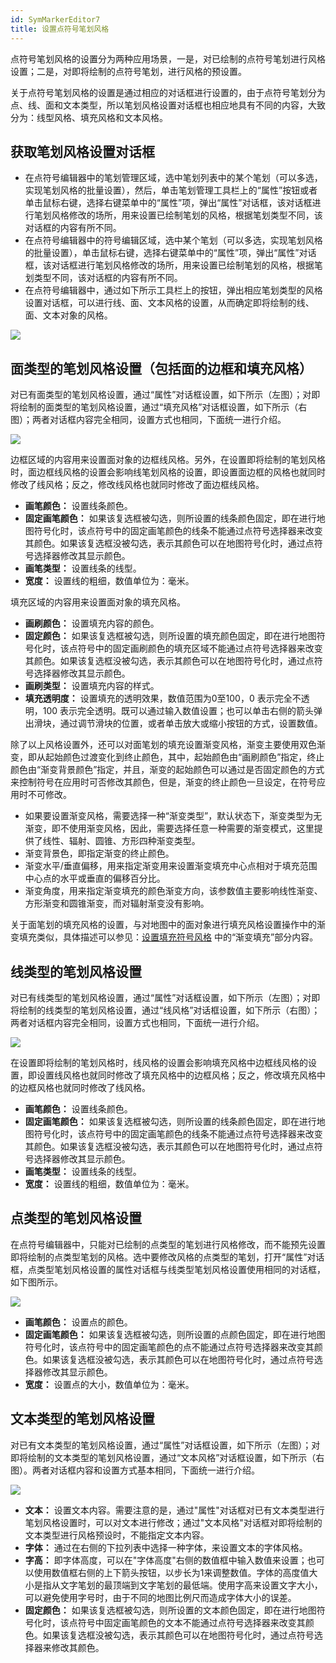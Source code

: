 ```yaml
---
id: SymMarkerEditor7
title: 设置点符号笔划风格
---
```

点符号笔划风格的设置分为两种应用场景，一是，对已绘制的点符号笔划进行风格设置；二是，对即将绘制的点符号笔划，进行风格的预设置。

关于点符号笔划风格的设置是通过相应的对话框进行设置的，由于点符号笔划分为点、线、面和文本类型，所以笔划风格设置对话框也相应地具有不同的内容，大致分为：线型风格、填充风格和文本风格。

## 获取笔划风格设置对话框

* 在点符号编辑器中的笔划管理区域，选中笔划列表中的某个笔划（可以多选，实现笔划风格的批量设置），然后，单击笔划管理工具栏上的“属性”按钮或者单击鼠标右键，选择右键菜单中的“属性”项，弹出“属性”对话框，该对话框进行笔划风格修改的场所，用来设置已绘制笔划的风格，根据笔划类型不同，该对话框的内容有所不同。
* 在点符号编辑器中的符号编辑区域，选中某个笔划（可以多选，实现笔划风格的批量设置），单击鼠标右键，选择右键菜单中的“属性”项，弹出“属性”对话框，该对话框进行笔划风格修改的场所，用来设置已绘制笔划的风格，根据笔划类型不同，该对话框的内容有所不同。
* 在点符号编辑器中，通过如下所示工具栏上的按钮，弹出相应笔划类型的风格设置对话框，可以进行线、面、文本风格的设置，从而确定即将绘制的线、面、文本对象的风格。   
  
![](img/SymMarkerEditor6t2.png)  


## 面类型的笔划风格设置（包括面的边框和填充风格）

对已有面类型的笔划风格设置，通过“属性”对话框设置，如下所示（左图）；对即将绘制的面类型的笔划风格设置，通过“填充风格”对话框设置，如下所示（右图）；两者对话框内容完全相同，设置方式也相同，下面统一进行介绍。

![](img/SymMarkerEditor7t1.png) 

边框区域的内容用来设置面对象的边框线风格。另外，在设置即将绘制的笔划风格时，面边框线风格的设置会影响线笔划风格的设置，即设置面边框的风格也就同时修改了线风格；反之，修改线风格也就同时修改了面边框线风格。

* **画笔颜色：** 设置线条颜色。
* **固定画笔颜色：** 如果该复选框被勾选，则所设置的线条颜色固定，即在进行地图符号化时，该点符号中的固定画笔颜色的线条不能通过点符号选择器来改变其颜色。如果该复选框没被勾选，表示其颜色可以在地图符号化时，通过点符号选择器修改其显示颜色。
* **画笔类型：** 设置线条的线型。
* **宽度：** 设置线的粗细，数值单位为：毫米。

填充区域的内容用来设置面对象的填充风格。

* **画刷颜色：** 设置填充内容的颜色。
* **固定颜色：** 如果该复选框被勾选，则所设置的填充颜色固定，即在进行地图符号化时，该点符号中的固定画刷颜色的填充区域不能通过点符号选择器来改变其颜色。如果该复选框没被勾选，表示其颜色可以在地图符号化时，通过点符号选择器修改其显示颜色。
* **画刷类型：** 设置填充内容的样式。
* **填充透明度：** 设置填充的透明效果，数值范围为0至100，0 表示完全不透明，100 表示完全透明。既可以通过输入数值设置；也可以单击右侧的箭头弹出滑块，通过调节滑块的位置，或者单击放大或缩小按钮的方式，设置数值。

除了以上风格设置外，还可以对面笔划的填充设置渐变风格，渐变主要使用双色渐变，即从起始颜色过渡变化到终止颜色，其中，起始颜色由“画刷颜色”指定，终止颜色由“渐变背景颜色”指定，并且，渐变的起始颜色可以通过是否固定颜色的方式来控制符号在应用时可否修改其颜色，但是，渐变的终止颜色一旦设定，在符号应用时不可修改。

* 如果要设置渐变风格，需要选择一种“渐变类型”，默认状态下，渐变类型为无渐变，即不使用渐变风格，因此，需要选择任意一种需要的渐变模式，这里提供了线性、辐射、圆锥、方形四种渐变类型。
* 渐变背景色，即指定渐变的终止颜色。
* 渐变水平/垂直偏移，用来指定渐变用来设置渐变填充中心点相对于填充范围中心点的水平或垂直的偏移百分比。
* 渐变角度，用来指定渐变填充的颜色渐变方向，该参数值主要影响线性渐变、方形渐变和圆锥渐变，而对辐射渐变没有影响。

关于面笔划的填充风格的设置，与对地图中的面对象进行填充风格设置操作中的渐变填充类似，具体描述可以参见：[设置填充符号风格](SymFillSelector3.html) 中的“渐变填充”部分内容。

## 线类型的笔划风格设置

对已有线类型的笔划风格设置，通过“属性”对话框设置，如下所示（左图）；对即将绘制的线类型的笔划风格设置，通过“线风格”对话框设置，如下所示（右图）；两者对话框内容完全相同，设置方式也相同，下面统一进行介绍。

![](img/SymMarkerEditor7t3.png)

在设置即将绘制的笔划风格时，线风格的设置会影响填充风格中边框线风格的设置，即设置线风格也就同时修改了填充风格中的边框风格；反之，修改填充风格中的边框风格也就同时修改了线风格。

* **画笔颜色：** 设置线条颜色。
* **固定画笔颜色：** 如果该复选框被勾选，则所设置的线条颜色固定，即在进行地图符号化时，该点符号中的固定画笔颜色的线条不能通过点符号选择器来改变其颜色。如果该复选框没被勾选，表示其颜色可以在地图符号化时，通过点符号选择器修改其显示颜色。
* **画笔类型：** 设置线条的线型。
* **宽度：** 设置线的粗细，数值单位为：毫米。

## 点类型的笔划风格设置

在点符号编辑器中，只能对已绘制的点类型的笔划进行风格修改，而不能预先设置即将绘制的点类型笔划的风格。选中要修改风格的点类型的笔划，打开“属性”对话框，点类型笔划风格设置的属性对话框与线类型笔划风格设置使用相同的对话框，如下图所示。

![](img/SymMarkerEditor7t5.png)  
  
* **画笔颜色：** 设置点的颜色。
* **固定画笔颜色：** 如果该复选框被勾选，则所设置的点颜色固定，即在进行地图符号化时，该点符号中的固定画笔颜色的点不能通过点符号选择器来改变其颜色。如果该复选框没被勾选，表示其颜色可以在地图符号化时，通过点符号选择器修改其显示颜色。
* **宽度：** 设置点的大小，数值单位为：毫米。

## 文本类型的笔划风格设置

对已有文本类型的笔划风格设置，通过“属性”对话框设置，如下所示（左图）；对即将绘制的文本类型的笔划风格设置，通过“文本风格”对话框设置，如下所示（右图）。两者对话框内容和设置方式基本相同，下面统一进行介绍。

![](img/SymMarkerEditor7t6.png)   

* **文本：** 设置文本内容。需要注意的是，通过"属性"对话框对已有文本类型进行笔划风格设置时，可以对文本进行修改；通过"文本风格"对话框对即将绘制的文本类型进行风格预设时，不能指定文本内容。
* **字体：** 通过在右侧的下拉列表中选择一种字体，来设置文本的字体风格。
* **字高：** 即字体高度，可以在"字体高度"右侧的数值框中输入数值来设置；也可以使用数值框右侧的上下箭头按钮，以步长为1来调整数值。字体的高度值大小是指从文字笔划的最顶端到文字笔划的最低端。使用字高来设置文字大小，可以避免使用字号时，由于不同的地图比例尺而造成字体大小的误差。
* **固定颜色：** 如果该复选框被勾选，则所设置的文本颜色固定，即在进行地图符号化时，该点符号中固定画笔颜色的文本不能通过点符号选择器来改变其颜色。如果该复选框没被勾选，表示其颜色可以在地图符号化时，通过点符号选择器来修改其颜色。

